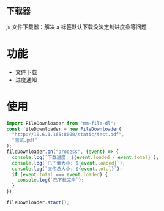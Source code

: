 ## 下载器

js 文件下载器：解决 a 标签默认下载没法定制进度条等问题

# 功能

- 文件下载
- 进度通知

# 使用

```javascript
import FileDownloader from "mm-file-dl";
const fileDownloader = new FileDownloader(
  "http://10.6.1.165:8000/static/test.pdf",
  "测试.pdf"
);
fileDownloader.on("process", (event) => {
  console.log(`下载进度: ${event.loaded / event.total}`);
  console.log(`已下载大小: ${event.loaded}`);
  console.log(`文件总大小: ${event.total}`);
  if (event.total === event.loaded) {
    console.log(`已下载完毕`);
  }
});

fileDownloader.start();
```
